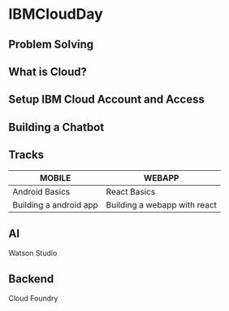 # IBMCloudDay

## Problem Solving

## What is Cloud?

## Setup IBM Cloud Account and Access

## Building a Chatbot

## Tracks

| MOBILE                 | WEBAPP                       |
|------------------------|------------------------------|
| Android Basics         | React Basics                 |
| Building a android app | Building a webapp with react |


## AI

Watson Studio

## Backend

Cloud Foundry
